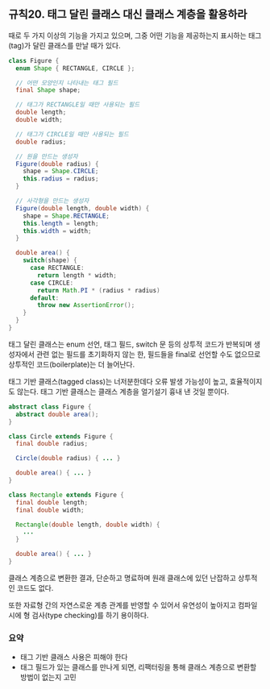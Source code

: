 ## 규칙20. 태그 달린 클래스 대신 클래스 계층을 활용하라

때로 두 가지 이상의 기능을 가지고 있으며, 그중 어떤 기능을 제공하는지 표시하는 태그(tag)가 달린 클래스를 만날 때가 있다.

```java
class Figure {
  enum Shape { RECTANGLE, CIRCLE };

  // 어떤 모양인지 나타내는 태그 필드
  final Shape shape;

  // 태그가 RECTANGLE일 때만 사용되는 필드
  double length;
  double width;

  // 태그가 CIRCLE일 때만 사용되는 필드
  double radius;

  // 원을 만드는 생성자
  Figure(double radius) {
    shape = Shape.CIRCLE;
    this.radius = radius;
  }

  // 사각형을 만드는 생성자
  Figure(double length, double width) {
    shape = Shape.RECTANGLE;
    this.length = length;
    this.width = width;
  }

  double area() {
    switch(shape) {
      case RECTANGLE:
        return length * width;
      case CIRCLE:
        return Math.PI * (radius * radius)
      default:
        throw new AssertionError();
    }
  }
}
```

태그 달린 클래스는 enum 선언, 태그 필드, switch 문 등의 상투적 코드가 반복되며 생성자에서 관련 없는 필드를 초기화하지 않는 한, 필드들을 final로 선언할 수도 없으므로 상투적인 코드(boilerplate)는 더 늘어난다.

태그 기반 클래스(tagged class)는 너저분한데다 오류 발생 가능성이 높고, 효율적이지도 않는다. 태그 기반 클래스는 클래스 계층을 얼기설기 흉내 낸 것일 뿐이다.

```java
abstract class Figure {
  abstract double area();
}

class Circle extends Figure {
  final double radius;

  Circle(double radius) { ... }

  double area() { ... }
}

class Rectangle extends Figure {
  final double length;
  final double width;

  Rectangle(double length, double width) {
    ...
  }

  double area() { ... }
}
```

클래스 계층으로 변환한 결과, 단순하고 명료하며 원래 클래스에 있던 난잡하고 상투적인 코드도 없다.

또한 자료형 간의 자연스로운 계층 관계를 반영할 수 있어서 유연성이 높아지고 컴파일 시에 형 검사(type checking)를 하기 용이하다.

### 요약

- 태그 기반 클래스 사용은 피해야 한다
- 태그 필드가 있는 클래스를 만나게 되면, 리팩터링을 통해 클래스 계층으로 변환할 방법이 없는지 고민
